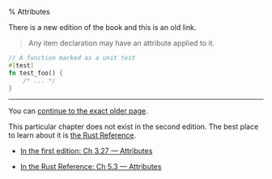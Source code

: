 % Attributes

There is a new edition of the book and this is an old link.

> Any item declaration may have an attribute applied to it.

```rust
// A function marked as a unit test
#[test]
fn test_foo() {
    /* ... */
}
```

---

You can [continue to the exact older page][1].

This particular chapter does not exist in the second edition.
The best place to learn about it is [the Rust Reference][2].

* [In the first edition: Ch 3.27 — Attributes][1]

* [In the Rust Reference: Ch 5.3 — Attributes][2]


[1]: first-edition/attributes.html
[2]: ../reference/attributes.html
